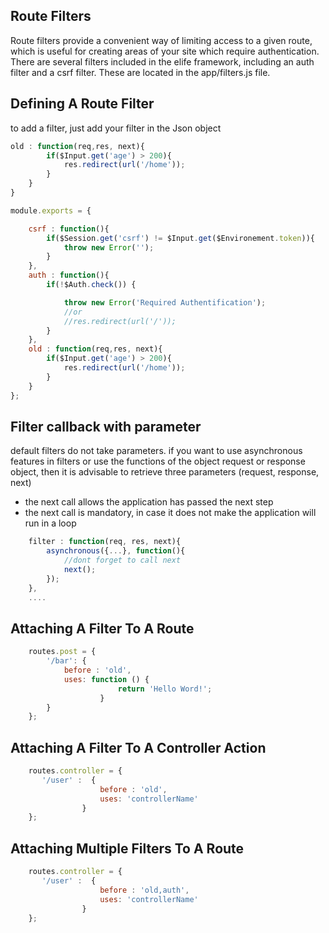 ## Route Filters

Route filters provide a convenient way of limiting access to a given route,
which is useful for creating areas of your site which require authentication.
There are several filters included in the elife framework,
including an auth filter and a csrf filter.
These are located in the app/filters.js file.

## Defining A Route Filter
to add a filter, just add your filter in the Json object

```js
old : function(req,res, next){
		if($Input.get('age') > 200){
			res.redirect(url('/home'));
		}
	}
}
```

```js
module.exports = {

    csrf : function(){
        if($Session.get('csrf') != $Input.get($Environement.token)){
            throw new Error('');
        }
    },
    auth : function(){
        if(!$Auth.check()) {

            throw new Error('Required Authentification');
            //or
            //res.redirect(url('/'));
        }
    },
	old : function(req,res, next){
		if($Input.get('age') > 200){
			res.redirect(url('/home'));
		}
	}
};
```

## Filter callback with parameter
default filters do not take parameters.
if you want to use asynchronous features in filters or use the functions of the object request or response object, then it is advisable to retrieve three parameters (request, response, next)

 * the next call allows the application has passed the next step
 * the next call is mandatory, in case it does not make the application will run in a loop


```js
	filter : function(req, res, next){
		asynchronous({...}, function(){
			//dont forget to call next
			next();
		});
	},
	....
```

## Attaching A Filter To A Route

```js
	routes.post = {
        '/bar': {
			before : 'old',
			uses: function () {
						return 'Hello Word!';
					}
		}
    };
```
## Attaching A Filter To A Controller Action
```js
	routes.controller = {
       '/user' :  {
					before : 'old',
					uses: 'controllerName'
				}
    };
```

## Attaching Multiple Filters To A Route
```js
	routes.controller = {
       '/user' :  {
					before : 'old,auth',
					uses: 'controllerName'
				}
    };
```
